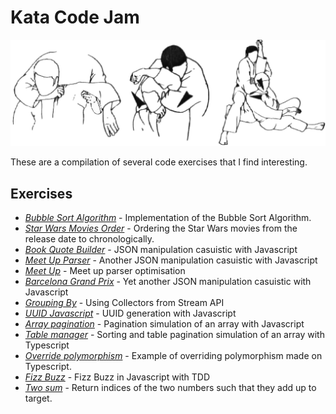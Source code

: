 # Kata Code Jam

![Kata](kata.gif)

These are a compilation of several code exercises that I find interesting.

## Exercises

- [_Bubble Sort Algorithm_][1] - Implementation of the Bubble Sort Algorithm.
- [_Star Wars Movies Order_][2] - Ordering the Star Wars movies from the release date to chronologically.
- [_Book Quote Builder_][3] - JSON manipulation casuistic with Javascript
- [_Meet Up Parser_][4] - Another JSON manipulation casuistic with Javascript
- [_Meet Up_][13] - Meet up parser optimisation
- [_Barcelona Grand Prix_][5] - Yet another JSON manipulation casuistic with Javascript
- [_Grouping By_][6] - Using Collectors from Stream API
- [_UUID Javascript_][7] - UUID generation with Javascript
- [_Array pagination_][8] - Pagination simulation of an array with Javascript
- [_Table manager_][9] - Sorting and table pagination simulation of an array with Typescript
- [_Override polymorphism_][10] - Example of overriding polymorphism made on Typescript.
- [_Fizz Buzz_][11] - Fizz Buzz in Javascript with TDD
- [_Two sum_][12] - Return indices of the two numbers such that they add up to target.

[1]: https://github.com/joantolos/kata-code-jam/tree/master/bubble-sort
[2]: https://github.com/joantolos/kata-code-jam/tree/master/star-wars
[3]: https://github.com/joantolos/kata-code-jam/tree/master/book-quote-builder
[4]: https://github.com/joantolos/kata-code-jam/tree/master/meet-up-parser
[5]: https://github.com/joantolos/kata-code-jam/tree/master/barcelona-grand-prix
[6]: https://github.com/joantolos/kata-code-jam/tree/master/group-by
[7]: https://github.com/joantolos/kata-code-jam/tree/master/uuid
[8]: https://github.com/joantolos/kata-code-jam/tree/master/array-pagination
[9]: https://github.com/joantolos/kata-code-jam/tree/master/table-manager
[10]: https://github.com/joantolos/kata-code-jam/tree/master/override-polymorphism
[11]: https://github.com/joantolos/kata-code-jam/tree/master/fizz-buzz
[12]: https://github.com/joantolos/kata-code-jam/tree/master/two-sum
[13]: https://github.com/joantolos/kata-code-jam/tree/master/meet-up